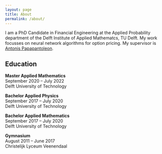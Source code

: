 ```yaml
---
layout: page
title: About
permalink: /about/
---
```


I am a PhD Candidate in Financial Engineering at the Applied Probability department of the Delft Institute of Applied Mathematcs, TU Delft. My work focusses on neural network algorithms for option pricing. My supervisor is [Antonis Papapantoleon](https://fa.ewi.tudelft.nl/~apapapantoleon/index.html).

## Education
**Master Applied Mathematics** \
September 2020 – July 2022 \
Delft University of Technology

**Bachelor Applied Physics** \
September 2017 – July 2020 \
Delft University of Technology
 
**Bachelor Applied Mathematics** \
September 2017 – July 2020 \
Delft University of Technology

**Gymnasium** \
August 2011 – June 2017 \
Christelijk Lyceum Veenendaal
